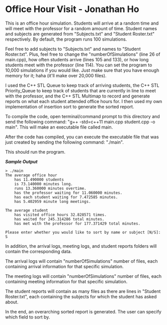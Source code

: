 # Office Hour Visit - Jonathan Ho

This is an office hour simulation. Students will arrive at a random time and will meet with the professor for a random amount of time. Student names and subjects are generated from "Subjects.txt" and "Student Roster.txt" respectively. By default, the program runs 100 simulations.

Feel free to add subjects to "Subjects.txt" and names to "Student Roster.txt". Plus, feel free to change the "numberOfSimulations" (line 26 of main.cpp), how often students arrive (lines 105 and 133), or how long students meet with the professor (line 114). You can set the program to 10,000 simulations if you would like. Just make sure that you have enough memory for it; haha (it'll make over 20,000 files).

I used the C++ STL Queue to keep track of arriving students, the C++ STL Priority_Queue to keep track of students that are currently in line to meet with the professor, and the C++ STL Multimap to record and generate reports on what each student attended office hours for. I then used my own implementation of insertion sort to generate the sorted report.

To compile the code, open terminal/command prompt to this directory and send the following command: "g++ -std=c++11 main.cpp student.cpp -o main". This will make an executable file called main.

After the code has compiled, you can execute the executable file that was just created by sending the following command: "./main".

This should run the program.

***Sample Output***

```
> ./main
The average office hour
	has 11.490000 students
	is 73.140000 minutes long.
	runs 13.360000 minutes overtime.
	has the professor waiting for 11.060000 minutes.
	has each student waiting for 7.472585 minutes.
	has 5.402959 minute long meetings.

The average student
	has visited office hours 32.828571 times.
	has waited for 245.314286 total minutes.
	has met with the professor for 177.371429 total minutes.

Please enter whether you would like to sort by name or subject [N/S]: S

```

In addition, the arrival logs, meeting logs, and student reports folders will contain the corresponding data.

The arrival logs will contain "numberOfSimulations" number of files, each containing arrival information for that specific simulation.

The meeting logs will contain "numberOfSimulations" number of files, each containing meeting information for that specific simulation.

The student reports will contain as many files as there are lines in "Student Roster.txt", each containing the subjects for which the student has asked about.

In the end, an overarching sorted report is generated. The user can specify which field to sort by. 
